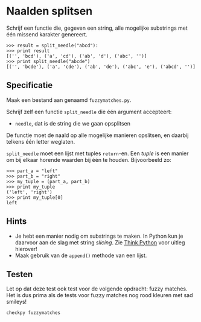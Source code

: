 # Naalden splitsen

Schrijf een functie die, gegeven een string, alle mogelijke substrings met één missend karakter  genereert.

    >>> result = split_needle("abcd"):
    >>> print result
    [('', 'bcd'), ('a', 'cd'), ('ab', 'd'), ('abc', '')]
    >>> print split_needle("abcde")
    [('', 'bcde'), ('a', 'cde'), ('ab', 'de'), ('abc', 'e'), ('abcd', '')]

## Specificatie

Maak een bestand aan genaamd `fuzzymatches.py`.

Schrijf zelf een functie `split_needle` die één argument accepteert:

- `needle`, dat is de string die we gaan opsplitsen

De functie moet de naald op alle mogelijke manieren opslitsen, en daarbij telkens één letter weglaten. 

`split_needle` moet een lijst met tuples `return`-en. Een *tuple* is een manier om bij elkaar horende waarden bij één te houden. Bijvoorbeeld zo:

    >>> part_a = "left"
    >>> part_b = "right"
    >>> my_tuple = (part_a, part_b)
    >>> print my_tuple
    ('left', 'right')
    >>> print my_tuple[0]
    left

## Hints

* Je hebt een manier nodig om substrings te maken. In Python kun je daarvoor aan de slag met string *slicing*. Zie [Think Python](http://greenteapress.com/thinkpython/html/thinkpython009.html#toc89) voor uitleg hierover!
* Maak gebruik van de `append()` methode van een lijst.

## Testen

Let op dat deze test ook test voor de volgende opdracht: fuzzy matches. Het is dus prima als de tests voor fuzzy matches nog rood kleuren met sad smileys!

    checkpy fuzzymatches